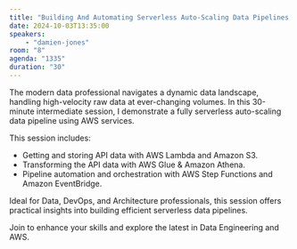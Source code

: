 ```yaml
---
title: "Building And Automating Serverless Auto-Scaling Data Pipelines In AWS"
date: 2024-10-03T13:35:00
speakers:
    - "damien-jones"
room: "8"
agenda: "1335"
duration: "30"
---
```


The modern data professional navigates a dynamic data landscape, handling high-velocity raw data at ever-changing volumes. In this 30-minute intermediate session, I demonstrate a fully serverless auto-scaling data pipeline using AWS services. 
 
This session includes: 

- Getting and storing API data with AWS Lambda and Amazon S3. 
- Transforming the API data with AWS Glue & Amazon Athena. 
- Pipeline automation and orchestration with AWS Step Functions and Amazon EventBridge. 

Ideal for Data, DevOps, and Architecture professionals, this session offers practical insights into building efficient serverless data pipelines. 

Join to enhance your skills and explore the latest in Data Engineering and AWS.